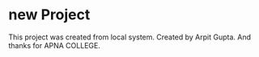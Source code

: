 # new Project 

This project was created from local system.
Created by Arpit Gupta.
And thanks for APNA COLLEGE.